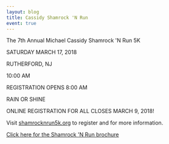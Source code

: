 ```yaml
---
layout: blog
title: Cassidy Shamrock 'N Run
event: true
---
```


The 7th Annual Michael Cassidy Shamrock 'N Run 5K

SATURDAY MARCH 17, 2018

RUTHERFORD, NJ

10:00 AM

REGISTRATION OPENS 8:00 AM

RAIN OR SHINE

ONLINE REGISTRATION FOR ALL CLOSES MARCH 9, 2018!

Visit [shamrocknrun5k.org](https://shamrocknrun5k.org/) to register and for more information.

[Click here for the Shamrock 'N Run brochure](https://storage.googleapis.com/static.rutherford-nj.com/recreation/posts/Shamrock%20N'%20RUN%20-%20March%2017th.pdf)

